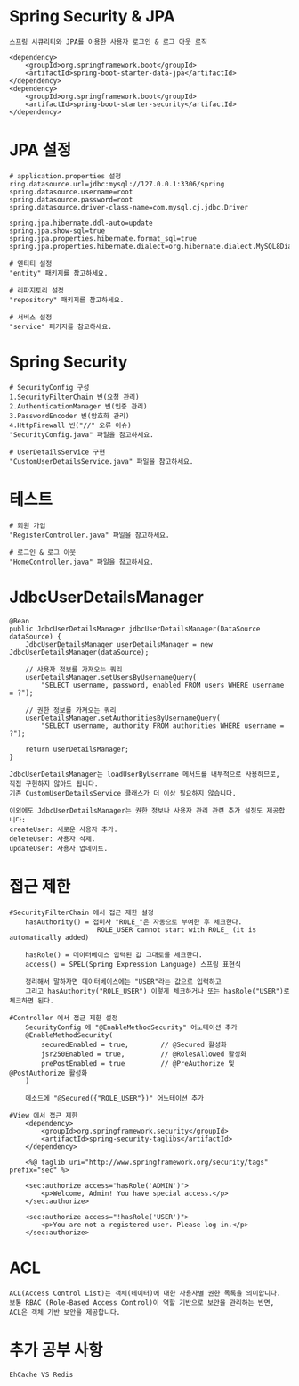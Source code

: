 # Spring Security & JPA

    스프링 시큐리티와 JPA를 이용한 사용자 로그인 & 로그 아웃 로직

    <dependency>
        <groupId>org.springframework.boot</groupId>
        <artifactId>spring-boot-starter-data-jpa</artifactId>
    </dependency>
    <dependency>
        <groupId>org.springframework.boot</groupId>
        <artifactId>spring-boot-starter-security</artifactId>
    </dependency>

# JPA 설정

    # application.properties 설정
    ring.datasource.url=jdbc:mysql://127.0.0.1:3306/spring
    spring.datasource.username=root
    spring.datasource.password=root
    spring.datasource.driver-class-name=com.mysql.cj.jdbc.Driver
    
    spring.jpa.hibernate.ddl-auto=update
    spring.jpa.show-sql=true
    spring.jpa.properties.hibernate.format_sql=true
    spring.jpa.properties.hibernate.dialect=org.hibernate.dialect.MySQL8Dialect

    # 엔티티 설정
    "entity" 패키지를 참고하세요.

    # 리파지토리 설정
    "repository" 패키지를 참고하세요.

    # 서비스 설정
    "service" 패키지를 참고하세요.

# Spring Security

    # SecurityConfig 구성
    1.SecurityFilterChain 빈(요청 관리)
    2.AuthenticationManager 빈(인증 관리)
    3.PasswordEncoder 빈(암호화 관리)
    4.HttpFirewall 빈("//" 오류 이슈)
    "SecurityConfig.java" 파일을 참고하세요. 

    # UserDetailsService 구현
    "CustomUserDetailsService.java" 파일을 참고하세요.

# 테스트

    # 회원 가입
    "RegisterController.java" 파일을 참고하세요.

    # 로그인 & 로그 아웃
    "HomeController.java" 파일을 참고하세요.

# JdbcUserDetailsManager

    @Bean
    public JdbcUserDetailsManager jdbcUserDetailsManager(DataSource dataSource) {
        JdbcUserDetailsManager userDetailsManager = new JdbcUserDetailsManager(dataSource);

        // 사용자 정보를 가져오는 쿼리
        userDetailsManager.setUsersByUsernameQuery(
            "SELECT username, password, enabled FROM users WHERE username = ?");

        // 권한 정보를 가져오는 쿼리
        userDetailsManager.setAuthoritiesByUsernameQuery(
            "SELECT username, authority FROM authorities WHERE username = ?");

        return userDetailsManager;
    }
    
    JdbcUserDetailsManager는 loadUserByUsername 메서드를 내부적으로 사용하므로, 직접 구현하지 않아도 됩니다.
    기존 CustomUserDetailsService 클래스가 더 이상 필요하지 않습니다.

    이외에도 JdbcUserDetailsManager는 권한 정보나 사용자 관리 관련 추가 설정도 제공합니다:
    createUser: 새로운 사용자 추가.
    deleteUser: 사용자 삭제.
    updateUser: 사용자 업데이트.

# 접근 제한

    #SecurityFilterChain 에서 접근 제한 설정
        hasAuthority() = 접미사 "ROLE_"은 자동으로 부여한 후 체크한다.
                          ROLE_USER cannot start with ROLE_ (it is automatically added)

        hasRole() = 데이터베이스 입력된 값 그대로를 체크한다.
        access() = SPEL(Spring Expression Language) 스프링 표현식

        정리해서 말하자면 데이터베이스에는 "USER"라는 값으로 입력하고
        그리고 hasAuthority("ROLE_USER") 이렇게 체크하거나 또는 hasRole("USER")로 체크하면 된다.

    #Controller 에서 접근 제한 설정
        SecurityConfig 에 "@EnableMethodSecurity" 어노테이션 추가
        @EnableMethodSecurity(
            securedEnabled = true,        // @Secured 활성화
            jsr250Enabled = true,         // @RolesAllowed 활성화
            prePostEnabled = true         // @PreAuthorize 및 @PostAuthorize 활성화
        )

        메소드에 "@Secured({"ROLE_USER"})" 어노테이션 추가
        
    #View 에서 접근 제한
        <dependency>
			<groupId>org.springframework.security</groupId>
			<artifactId>spring-security-taglibs</artifactId>
		</dependency>

        <%@ taglib uri="http://www.springframework.org/security/tags" prefix="sec" %>

        <sec:authorize access="hasRole('ADMIN')">
            <p>Welcome, Admin! You have special access.</p>
        </sec:authorize>
    
        <sec:authorize access="!hasRole('USER')">
            <p>You are not a registered user. Please log in.</p>
        </sec:authorize>

# ACL
    ACL(Access Control List)는 객체(데이터)에 대한 사용자별 권한 목록을 의미합니다.
    보통 RBAC (Role-Based Access Control)이 역할 기반으로 보안을 관리하는 반면, ACL은 객체 기반 보안을 제공합니다.

# 추가 공부 사항

    EhCache VS Redis